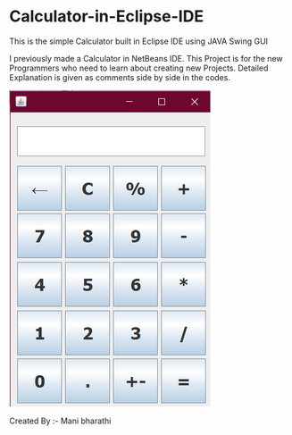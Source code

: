 # Calculator-in-Eclipse-IDE
This is the simple Calculator built in Eclipse IDE using JAVA Swing GUI

I previously made a Calculator in NetBeans IDE. This Project is for the new Programmers who need to learn about creating new Projects.
Detailed Explanation is given as comments side by side in the codes.

![](Images/Calculator%20Image.png)

Created By :- Mani bharathi
